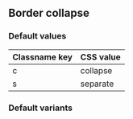 ## Border collapse

<!-- <values.borderCollapse> -->
### Default values
|Classname key|CSS value|
|-------------|---------|
|c            |collapse |
|s            |separate |

<!-- </values.borderCollapse> -->

<!-- <variants.borderCollapse> -->
### Default variants

<!-- </variants.borderCollapse> -->